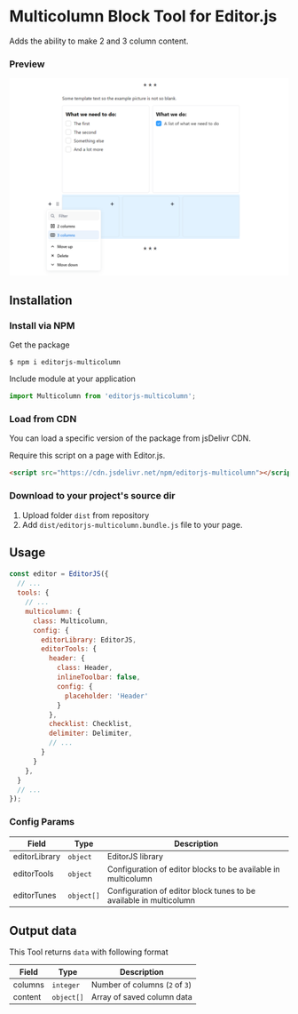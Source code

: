# Multicolumn Block Tool for Editor.js
Adds the ability to make 2 and 3 column content.

### Preview
![Preview image](https://raw.githubusercontent.com/VolgaIgor/editorjs-multicolumn/refs/heads/main/asset/screenshot.png)

## Installation
### Install via NPM
Get the package

```shell
$ npm i editorjs-multicolumn
```

Include module at your application

```javascript
import Multicolumn from 'editorjs-multicolumn';
```

### Load from CDN

You can load a specific version of the package from jsDelivr CDN.

Require this script on a page with Editor.js.

```html
<script src="https://cdn.jsdelivr.net/npm/editorjs-multicolumn"></script>
```

### Download to your project's source dir

1. Upload folder `dist` from repository
2. Add `dist/editorjs-multicolumn.bundle.js` file to your page.

## Usage
```javascript
const editor = EditorJS({
  // ...
  tools: {
    // ...
    multicolumn: {
      class: Multicolumn,
      config: {
        editorLibrary: EditorJS,
        editorTools: {
          header: {
            class: Header,
            inlineToolbar: false,
            config: {
              placeholder: 'Header'
            }
          },
          checklist: Checklist,
          delimiter: Delimiter,
          // ...
        }
      }
    },
  }
  // ...
});
```

### Config Params

| Field | Type     | Description        |
| ----- | -------- | ------------------ |
| editorLibrary | `object`   | EditorJS library |
| editorTools   | `object`   | Configuration of editor blocks to be available in multicolumn |
| editorTunes   | `object[]` | Configuration of editor block tunes to be available in multicolumn |

## Output data

This Tool returns `data` with following format

| Field          | Type       | Description                      |
| -------------- | ---------  | -------------------------------- |
| columns        | `integer`  | Number of columns (`2` of `3`)   |
| content        | `object[]` | Array of saved column data       |
